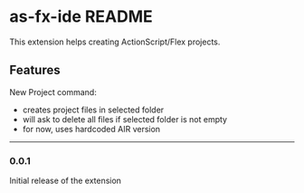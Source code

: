 # as-fx-ide README

This extension helps creating ActionScript/Flex projects.

## Features

New Project command:

- creates project files in selected folder
- will ask to delete all files if selected folder is not empty
- for now, uses hardcoded AIR version

-----------------------------------------------------------------------------------------------------------

### 0.0.1

Initial release of the extension
